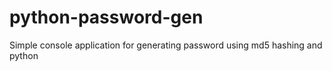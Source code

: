 # python-password-gen
Simple console application for generating password using md5 hashing and python
